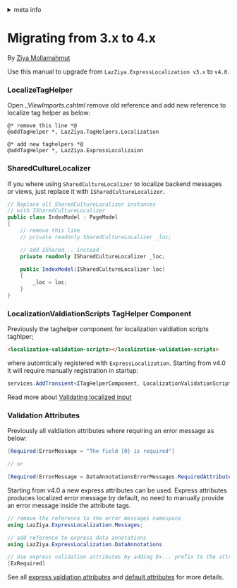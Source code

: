 <!-- meta tags details, will be assigned to meta tags inside header by js -->
<div id="meta-info">
<details><summary>meta info</summary>

> * Title: <i id="md-title">Migrating from 3.x to 4.x</i>
> * Keywords: <i id="md-keywords">localization, asp.net-core, migrating</i>
> * Description: <i id="md-description">Migrate from ExpressLocalization 3.x to 4.x.</i>
> * Author: <i id="md-author">Ziya Mollamahmut</i>
> * Date: <i id="md-date">08-Aug-2020</i>
> * Image: <i id="md-image">https://github.com/LazZiya/Docs/raw/master/LazZiya.ExpressLocalization/v4.0/images/lazziya-express-localization-logo.png</i>
> * Image-alt: <i id="md-image-alt">LazZiya.ExpressLocalization Logo</i>
> * Version: <i id="md-version">v4.0</i>

</details>
</div>

# Migrating from 3.x to 4.x

By [Ziya Mollamahmut](https://github.com/LazZiya)

Use this manual to upgrade from `LazZiya.ExpressLocalization v3.x` to `v4.0`.


### LocalizeTagHelper
Open __ViewImports.cshtml_ remove old reference and add new reference to localize tag helper as below:
````
@* remove this line *@
@addTagHelper *, LazZiya.TagHelpers.Localization

@* add new taghelpers *@
@addTagHelper *, LazZiya.ExpressLocalizaion
````

### SharedCultureLocalizer
If you where using `SharedCultureLocalizer` to localize backend messages or views, just replace it with `ISharedCultureLocalizer`.

````csharp
// Replace all SharedCultureLocalizer instances 
// with ISharedCultureLocalizer
public class IndexModel : PageModel
{
    // remove this line
    // private readonly SharedCultureLocalizer _loc;

    // add IShared... instead
    private readonly ISharedCultureLocalizer _loc;

    public IndexModel(ISharedCultureLocalizer loc)
    {
        _loc = loc;
    }
}
````

### LocalizationValdiationScripts TagHelper Component
Previously the taghelper component for localization valdiation scripts taghlper;

 ````html
<localization-validation-scripts></localization-validation-scripts>
````
 where automtically registered with `ExpressLocalization`. Starting from v4.0 it will require manually registration in startup:

````csharp
services.AddTransient<ITagHelperComponent, LocalizationValidationScriptsTagHelperComponent>();
````
Read more about [Validating localized input][3]

### Validation Attributes
Previously all valdiation attributes where requiring an error message as below:
````csharp
[Required(ErrorMessage = "The field {0} is required"]

// or

[Required(ErrorMessage = DataAnnotationsErrorMessages.RequiredAttribute_ValidationError)]
````

Starting from v4.0 a new express attributes can be used. Express attributes produces localized error message by default, no need to manually provide an error message inside the attribute tags.

````csharp
// remove the reference to the error messages namespace
using LazZiya.ExpressLocalization.Messages;

// add reference to express data annotations
using LazZiya.ExpressLocalization.DataAnnotations

// Use express validation attributes by adding Ex... prefix to the attribute name
[ExRequired]
````

See all [express valdiation attributes][1] and [default attributes][2] for more details.

[1]:DataAnnotations-Localization-Using-Express-Attributes.md
[2]:DataAnnotations-Localization-Using-Default-Attributes.md
[3]:Validating-Localized-Input.md